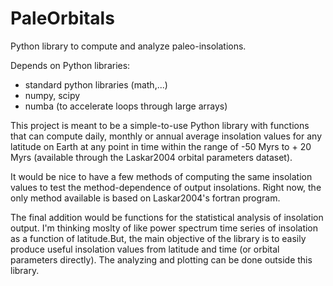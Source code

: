# PaleOrbitals
Python library to compute and analyze paleo-insolations.

Depends on Python libraries:
  - standard python libraries (math,...)
  - numpy, scipy
  - numba (to accelerate loops through large arrays)

This project is meant to be a simple-to-use Python library with functions
that can compute daily, monthly or annual average insolation values for any
latitude on Earth at any point in time within the range of -50 Myrs to + 20 Myrs
(available through the Laskar2004 orbital parameters dataset).

It would be nice to have a few methods of computing the same insolation values
to test the method-dependence of output insolations. Right now, the only method
available is based on Laskar2004's fortran program.

The final addition would be functions for the statistical analysis of insolation
output. I'm thinking moslty of like power spectrum time series of insolation as a
function of latitude.But, the main objective of the library is to easily produce
useful insolation values from latitude and time (or orbital parameters directly). The
analyzing and plotting can be done outside this library.



